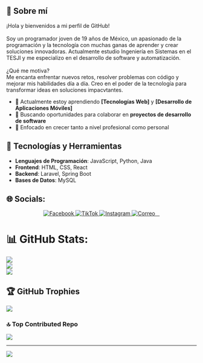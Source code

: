 
## 🚀 Sobre mí
¡Hola y bienvenidos a mi perfil de GitHub!<br> <br>Soy un programador joven de 19 años de México, un apasionado de la programación y la tecnología con muchas ganas de aprender y crear soluciones innovadoras. Actualmente estudio Ingeniería en Sistemas en el TESJI y me especializo en el desarrollo de software y automatización.<br><br>¿Qué me motiva?<br>Me encanta enfrentar nuevos retos, resolver problemas con código y mejorar mis habilidades día a día. Creo en el poder de la tecnología para transformar ideas en soluciones impacvtantes.

- 🌱 Actualmente estoy aprendiendo **[Tecnologías Web]** y **[Desarrollo de Aplicaciones Móviles]** 
- 💼 Buscando oportunidades para colaborar en **proyectos de desarrollo de software**
- 🎯 Enfocado en crecer tanto a nivel profesional como personal

## 🔧 Tecnologías y Herramientas

- **Lenguajes de Programación**: JavaScript, Python, Java
- **Frontend**: HTML, CSS, React
- **Backend**: Laravel, Spring Boot
- **Bases de Datos**: MySQL


## 🌐 Socials:
<p align="center">
  <a href="https://www.facebook.com/share/1KVYxgV7Wg/">
    <img src="https://img.shields.io/badge/Facebook-%231877F2.svg?&style=for-the-badge&logo=Facebook&logoColor=white" alt="Facebook">
  </a>
  <a href="https://www.tiktok.com/@oemm10_?is_from_webapp=1&sender_device=pc">
    <img src="https://img.shields.io/badge/TikTok-%23000000.svg?&style=for-the-badge&logo=tiktok&logoColor=white" alt="TikTok">
  </a>
  <a href="https://www.instagram.com/oemm_10?igsh=Nm1peDR5Z2gxb3Ew&utm_source=qr">
    <img src="https://img.shields.io/badge/Instagram-%23E4405F.svg?&style=for-the-badge&logo=instagram&logoColor=white" alt="Instagram">
  </a>
  <a href="mailto:emilio2802m@gmail.com">
    <img src="https://img.shields.io/badge/Correo-EA4335?style=for-the-badge&logo=gmail&logoColor=white" alt="Correo">
  </a>
</p>

# 📊 GitHub Stats:
![](https://github-readme-stats.vercel.app/api?username=EMILIO2802M&theme=tokyonight&hide_border=false&include_all_commits=false&count_private=false)<br/>
![](https://github-readme-streak-stats.herokuapp.com/?user=EMILIO2802M&theme=tokyonight&hide_border=false)<br/>
![](https://github-readme-stats.vercel.app/api/top-langs/?username=EMILIO2802M&theme=tokyonight&hide_border=false&include_all_commits=false&count_private=false&layout=compact)

## 🏆 GitHub Trophies
![](https://github-profile-trophy.vercel.app/?username=EMILIO2802M&theme=nord&no-frame=false&no-bg=true&margin-w=4)

### 🔝 Top Contributed Repo
![](https://github-contributor-stats.vercel.app/api?username=EMILIO2802M&limit=5&theme=dark&combine_all_yearly_contributions=true)

---
[![](https://visitcount.itsvg.in/api?id=EMILIO2802M&icon=0&color=0)](https://visitcount.itsvg.in)

<!-- Proudly created with GPRM ( https://gprm.itsvg.in ) -->
